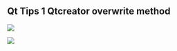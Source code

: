 Qt Tips
1 Qtcreator overwrite  method 
---
![](http://i2.tietuku.com/906d1a884d914964.jpg)

![](http://i2.tietuku.com/869f732796625730.jpg)